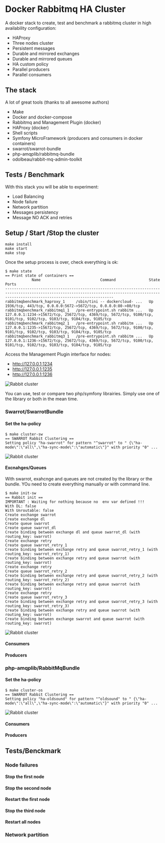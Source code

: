 # Docker Rabbitmq HA Cluster

A docker stack to create, test and benchmark a rabbitmq cluster in high availability configuration:

* HAProxy
* Three nodes cluster
* Persistent messages
* Durable and mirrored exchanges
* Durable and mirrored queues
* HA custom policy
* Parallel producers
* Parallel consumers

## The stack

A lot of great tools (thanks to all awesome authors)

* Make
* Docker and docker-compose
* Rabbitmq and Management Plugin (docker)
* HAProxy (docker)
* Shell scripts
* Symfony MicroFramework (producers and consumers in docker containers)
* swarrot/swarrot-bundle
* php-amqplib/rabbitmq-bundle
* odolbeau/rabbit-mq-admin-toolkit

## Tests / Benchmark

With this stack you will be able to experiment:

* Load Balancing
* Node failure
* Network partition
* Messages persistency
* Message NO ACK and retries

## Setup / Start /Stop the cluster

```
make install
make start
make stop
```

Once the setup process is over, check everything is ok:

```
$ make state
== Print state of containers ==
            Name                           Command               State                                                          Ports                                                         
---------------------------------------------------------------------------------------------------------------------------------------------------------------------------------------------
rabbitmqbenchmark_haproxy_1     /sbin/tini -- dockercloud- ...   Up      1936/tcp, 443/tcp, 0.0.0.0:5672->5672/tcp, 0.0.0.0:80->80/tcp                                                        
rabbitmqbenchmark_rabbitmq1_1   /pre-entrypoint.sh rabbitm ...   Up      127.0.0.1:1234->15672/tcp, 25672/tcp, 4369/tcp, 5672/tcp, 9100/tcp, 9101/tcp, 9102/tcp, 9103/tcp, 9104/tcp, 9105/tcp 
rabbitmqbenchmark_rabbitmq2_1   /pre-entrypoint.sh rabbitm ...   Up      127.0.0.1:1235->15672/tcp, 25672/tcp, 4369/tcp, 5672/tcp, 9100/tcp, 9101/tcp, 9102/tcp, 9103/tcp, 9104/tcp, 9105/tcp 
rabbitmqbenchmark_rabbitmq3_1   /pre-entrypoint.sh rabbitm ...   Up      127.0.0.1:1236->15672/tcp, 25672/tcp, 4369/tcp, 5672/tcp, 9100/tcp, 9101/tcp, 9102/tcp, 9103/tcp, 9104/tcp, 9105/tcp
```

Access the Management Plugin interface for nodes:

* http://127.0.0.1:1234
* http://127.0.0.1:1235
* http://127.0.0.1:1236

![Rabbit cluster](./img/rabbitmq_cluster_start.png)

You can use, test or compare two php/symfony librairies.
Simply use one of the library or both in the mean time.

### Swarrot/SwarrotBundle

#### Set the ha-policy

```
$ make cluster-sw 
== SWARROT Rabbit Clustering ==
Setting policy "ha-swarrot" for pattern "^swarrot" to " {\"ha-mode\":\"all\",\"ha-sync-mode\":\"automatic\"}" with priority "0" ...
```

![Rabbit cluster](./img/rabbitmq-policy-swarrot.png)

#### Excnahges/Queues

With swarrot, exahcnge and queues are not created by the library or the bundle.
YOu need to create everything manually or with command line.

```
$ make init-sw 
== Rabbit init ==
IMPORTANT : Waiting for nothing because no  env var defined !!!
With DL: false
With Unroutable: false
Create exchange swarrot
Create exchange dl
Create queue swarrot
Create queue swarrot_dl
Create binding between exchange dl and queue swarrot_dl (with routing_key: swarrot)
Create exchange retry
Create queue swarrot_retry_1
Create binding between exchange retry and queue swarrot_retry_1 (with routing_key: swarrot_retry_1)
Create binding between exchange retry and queue swarrot (with routing_key: swarrot)
Create exchange retry
Create queue swarrot_retry_2
Create binding between exchange retry and queue swarrot_retry_2 (with routing_key: swarrot_retry_2)
Create binding between exchange retry and queue swarrot (with routing_key: swarrot)
Create exchange retry
Create queue swarrot_retry_3
Create binding between exchange retry and queue swarrot_retry_3 (with routing_key: swarrot_retry_3)
Create binding between exchange retry and queue swarrot (with routing_key: swarrot)
Create binding between exchange swarrot and queue swarrot (with routing_key: swarrot)
```

![Rabbit cluster](./img/rabbitmq-swarrot-ex-q.png)

#### Consumers

#### Producers

### php-amqplib/RabbitMqBundle

#### Set the ha-policy

```
$ make cluster-os
== SWARROT Rabbit Clustering ==
Setting policy "ha-oldsound" for pattern "^oldsound" to " {\"ha-mode\":\"all\",\"ha-sync-mode\":\"automatic\"}" with priority "0" ...
```

![Rabbit cluster](./img/rabbitmq-policy-oldsound.png)

#### Consumers

#### Producers

## Tests/Benckmark

### Node failures

#### Stop the first node

#### Stop the second node

#### Restart the first node

#### Stop the third node

#### Restart all nodes

### Network partition
